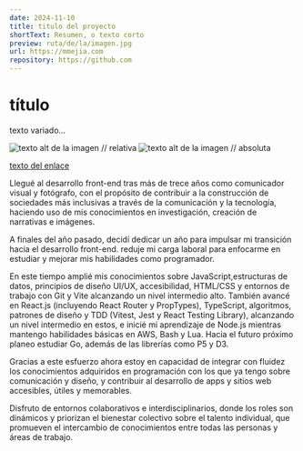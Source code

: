 ```yaml
---
date: 2024-11-10
title: titulo del proyecto
shortText: Resumen, o texto corto
preview: ruta/de/la/imagen.jpg
url: https://mmejia.com
repository: https://github.com
---
```


# título

texto variado...

![texto alt de la imagen // relativa](carpeta/imagen.jpg)
![texto alt de la imagen // absoluta](https://urlde.la/imagem.jpg)

[texto del enlace](https://enlace.al/sitio)

Llegué al desarrollo front-end tras más de trece años como comunicador visual y fotógrafo, con el propósito de contribuir a la construcción de sociedades más inclusivas a través de la comunicación y la tecnología, haciendo uso de mis conocimientos en investigación, creación de narrativas e imágenes.

A finales del año pasado, decidí dedicar un año para impulsar mi transición hacia el desarrollo front-end. reduje mi carga laboral para enfocarme en estudiar y mejorar mis habilidades como programador.

En este tiempo amplié mis conocimientos sobre JavaScript,estructuras de datos, principios de diseño UI/UX, accesibilidad, HTML/CSS y entornos de trabajo con Git y Vite alcanzando un nivel intermedio alto. También avancé en React.js (incluyendo React Router y PropTypes), TypeScript, algoritmos, patrones de diseño y TDD (Vitest, Jest y React Testing Library), alcanzando un nivel intermedio en estos, e inicié mi aprendizaje de Node.js mientras mantengo habilidades básicas en AWS, Bash y Lua. Hacia el futuro próximo planeo estudiar Go, además de las librerías como P5 y D3.

Gracias a este esfuerzo ahora estoy en capacidad de integrar con fluidez los conocimientos adquiridos en programación con los que ya tengo sobre comunicación y diseño, y contribuir al desarrollo de apps y sitios web accesibles, útiles y memorables.

Disfruto de entornos colaborativos e interdisciplinarios, donde los roles son dinámicos y priorizan el bienestar colectivo sobre el talento individual, que promueven el intercambio de conocimientos entre todas las personas y áreas de trabajo.
